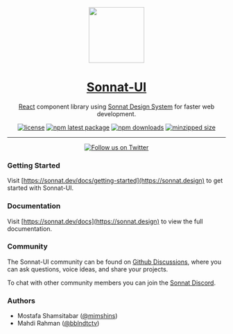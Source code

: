 <div align="center">
  <a href="https://sonnat.design">
    <img src="https://sonnat.design/static/media/sonnat-logo-fill.svg" height="128">
    <h1 align="center">Sonnat-UI</h1>
  </a>
</div>

<div align="center">

[React](https://reactjs.org/) component library using [Sonnat Design System](https://sonnat.design) for faster web development.

[![license](https://img.shields.io/github/license/sonnat/sonnat-ui?color=EA475B&style=for-the-badge)](https://github.com/sonnat/sonnat-ui/blob/main/LICENSE)
[![npm latest package](https://img.shields.io/npm/v/@mimshins/sonnat?color=EA475B&style=for-the-badge)](https://www.npmjs.com/package/@mimshins/sonnat)
[![npm downloads](https://img.shields.io/npm/dm/@mimshins/sonnat?color=EA475B&style=for-the-badge)](https://www.npmjs.com/package/@mimshins/sonnat)
[![minzipped size](https://img.shields.io/bundlephobia/minzip/@mimshins/sonnat?color=EA475B&style=for-the-badge)](https://www.npmjs.com/package/@mimshins/sonnat)

</div>

---

<div align="center">

[![Follow us on Twitter](https://img.shields.io/twitter/follow/sonnatdesign?color=EA475B&label=follow%20us%20on%20twitter&style=for-the-badge)](https://twitter.com/sonnatdesign)

</div>

### Getting Started

Visit [https://sonnat.dev/docs/getting-started](https://sonnat.design) to get started with Sonnat-UI.

### Documentation

Visit [https://sonnat.dev/docs](https://sonnat.design) to view the full documentation.

### Community

The Sonnat-UI community can be found on [Github Discussions](https://github.com/sonnat/sonnat-ui/discussions), where you can ask questions, voice ideas, and share your projects.

To chat with other community members you can join the [Sonnat Discord](https://sonnat.design).

### Authors

- Mostafa Shamsitabar ([@mimshins](https://twitter.com/mimshins))
- Mahdi Rahman ([@bblndtctv](https://twitter.com/bblndtctv))
